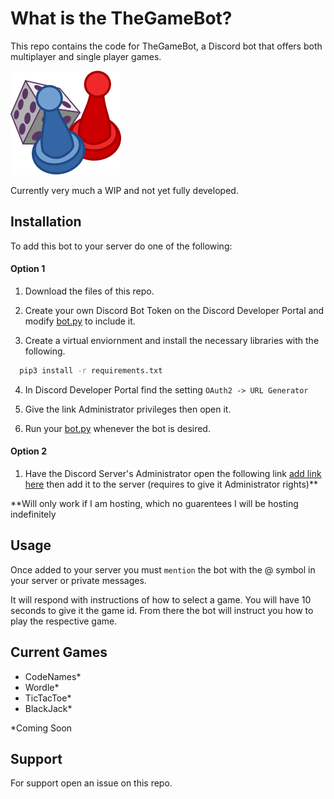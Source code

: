 # What is the TheGameBot?
This repo contains the code for TheGameBot, a Discord bot that offers both multiplayer and single player games.

![Game Logo: Sorry Pieces in front of a Dice](assets/logo.png)

Currently very much a WIP and not yet fully developed.


## Installation
To add this bot to your server do one of the following:

#### Option 1
1. Download the files of this repo.

2. Create your own Discord Bot Token on the Discord Developer Portal and modify [bot.py](bot.py) to include it.

3. Create a virtual enviornment and install the necessary libraries with the following.

```bash
  pip3 install -r requirements.txt
```

4. In Discord Developer Portal find the setting `OAuth2 -> URL Generator`

5. Give the link Administrator privileges then open it.

6. Run your [bot.py](bot.py) whenever the bot is desired.

#### Option 2

1. Have the Discord Server's Administrator open the following link [add link here](todo.com) then add it to the server (requires to give it Administrator rights)**

**Will only work if I am hosting, which no guarentees I will be hosting indefinitely


## Usage

Once added to your server you must ```mention``` the bot with the @ symbol in your server or private messages.

It will respond with instructions of how to select a game. You will have 10 seconds to give it the game id. From there the bot will instruct you how to play the respective game.


## Current Games

- CodeNames*
- Wordle*
- TicTacToe*
- BlackJack*

*Coming Soon

## Support

For support open an issue on this repo.

